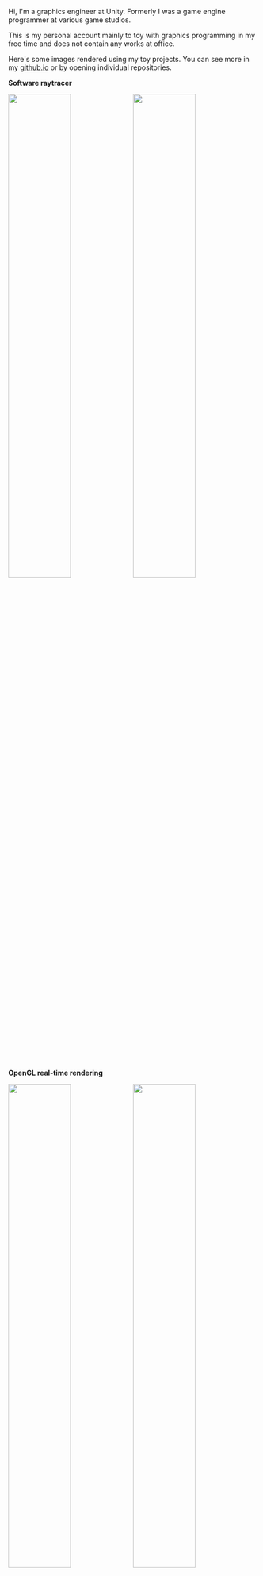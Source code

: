 Hi, I'm a graphics engineer at Unity. Formerly I was a game engine programmer at various game studios.

This is my personal account mainly to toy with graphics programming in my free time and does not contain any works at office.

Here's some images rendered using my toy projects. You can see more in my [github.io](https://codeonwort.github.io/) or by opening individual repositories.

**Software raytracer**

<img src="https://user-images.githubusercontent.com/11644393/214966860-0871ca68-8469-4ae1-a36f-61c1048014f7.jpg" width="50%" /><img src="https://user-images.githubusercontent.com/11644393/208139547-f662edf3-52a7-420f-9c68-85c975c22fda.jpg" width="50%" />

**OpenGL real-time rendering**

<img src="https://user-images.githubusercontent.com/11644393/199586888-a70163b2-5b7e-4dbc-b050-c0da462ca27a.jpg" width="50%" /><img src="https://user-images.githubusercontent.com/11644393/199479551-c4d0a6f8-e705-4570-9b7d-c2a43f785b74.jpg" width="50%" />

**DirectX 12 real-time rendering**

<img src="https://user-images.githubusercontent.com/11644393/201951222-44803f65-1d79-4691-bbe2-04a782dc515c.jpg" width="50%" /><img src="https://user-images.githubusercontent.com/11644393/211977004-d3ec684f-cc0c-4958-b378-a961caedfd8c.jpg" width="50%" />

<!--
**codeonwort/codeonwort** is a ✨ _special_ ✨ repository because its `README.md` (this file) appears on your GitHub profile.

Here are some ideas to get you started:

- 🔭 I’m currently working on ...
- 🌱 I’m currently learning ...
- 👯 I’m looking to collaborate on ...
- 🤔 I’m looking for help with ...
- 💬 Ask me about ...
- 📫 How to reach me: ...
- 😄 Pronouns: ...
- ⚡ Fun fact: ...
-->
